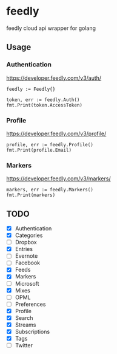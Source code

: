 # feedly
feedly cloud api wrapper for golang

## Usage

### Authentication

https://developer.feedly.com/v3/auth/

```golang:
feedly := Feedly{}

token, err := feedly.Auth()
fmt.Print(token.AccessToken)
```

### Profile

https://developer.feedly.com/v3/profile/

```golang:
profile, err := feedly.Profile()
fmt.Print(profile.Email)
```

### Markers

https://developer.feedly.com/v3/markers/

```golang:
markers, err := feedly.Markers()
fmt.Print(markers)
```

## TODO

- [x] Authentication
- [x] Categories
- [ ] Dropbox
- [x] Entries
- [ ] Evernote
- [ ] Facebook
- [x] Feeds
- [x] Markers
- [ ] Microsoft
- [x] Mixes
- [ ] OPML
- [ ] Preferences
- [x] Profile
- [x] Search
- [x] Streams
- [x] Subscriptions
- [x] Tags
- [ ] Twitter
